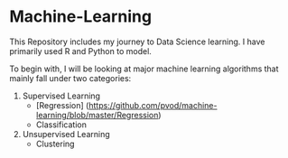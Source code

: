 # Machine-Learning
This Repository includes my journey to Data Science learning. I have primarily used R and Python to model. 

To begin with, I will be looking at major machine learning algorithms that mainly fall under two categories:
1. Supervised Learning
    + [Regression] (https://github.com/pvod/machine-learning/blob/master/Regression)
    + Classification
2. Unsupervised Learning
    + Clustering

